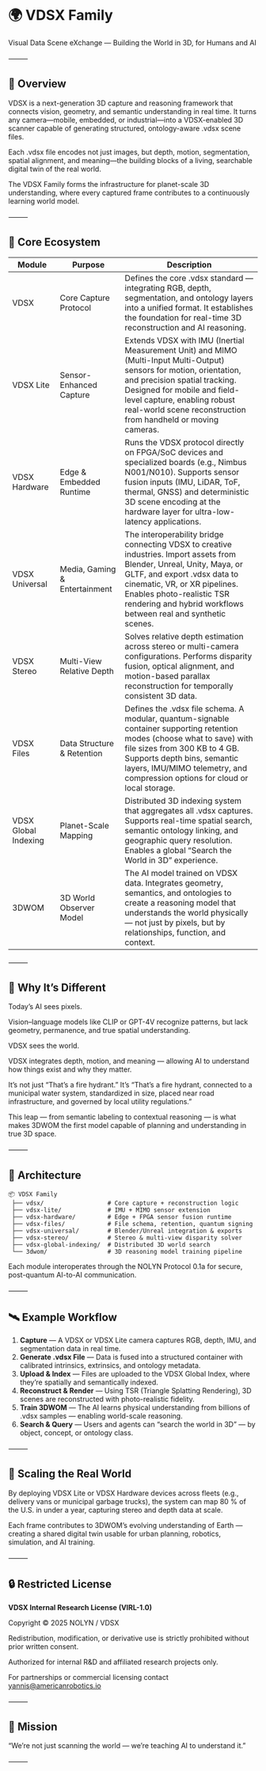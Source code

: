 # 🌍 VDSX Family

Visual Data Scene eXchange — Building the World in 3D, for Humans and AI

⸻

## 🔷 Overview

VDSX is a next-generation 3D capture and reasoning framework that connects vision, geometry, and semantic understanding in real time.
It turns any camera—mobile, embedded, or industrial—into a VDSX-enabled 3D scanner capable of generating structured, ontology-aware .vdsx scene files.

Each .vdsx file encodes not just images, but depth, motion, segmentation, spatial alignment, and meaning—the building blocks of a living, searchable digital twin of the real world.

The VDSX Family forms the infrastructure for planet-scale 3D understanding, where every captured frame contributes to a continuously learning world model.

⸻

## 🧩 Core Ecosystem

| Module | Purpose | Description |
| --- | --- | --- |
| VDSX | Core Capture Protocol | Defines the core .vdsx standard — integrating RGB, depth, segmentation, and ontology layers into a unified format. It establishes the foundation for real-time 3D reconstruction and AI reasoning. |
| VDSX Lite | Sensor-Enhanced Capture | Extends VDSX with IMU (Inertial Measurement Unit) and MIMO (Multi-Input Multi-Output) sensors for motion, orientation, and precision spatial tracking. Designed for mobile and field-level capture, enabling robust real-world scene reconstruction from handheld or moving cameras. |
| VDSX Hardware | Edge & Embedded Runtime | Runs the VDSX protocol directly on FPGA/SoC devices and specialized boards (e.g., Nimbus N001/N010). Supports sensor fusion inputs (IMU, LiDAR, ToF, thermal, GNSS) and deterministic 3D scene encoding at the hardware layer for ultra-low-latency applications. |
| VDSX Universal | Media, Gaming & Entertainment | The interoperability bridge connecting VDSX to creative industries. Import assets from Blender, Unreal, Unity, Maya, or GLTF, and export .vdsx data to cinematic, VR, or XR pipelines. Enables photo-realistic TSR rendering and hybrid workflows between real and synthetic scenes. |
| VDSX Stereo | Multi-View Relative Depth | Solves relative depth estimation across stereo or multi-camera configurations. Performs disparity fusion, optical alignment, and motion-based parallax reconstruction for temporally consistent 3D data. |
| VDSX Files | Data Structure & Retention | Defines the .vdsx file schema. A modular, quantum-signable container supporting retention modes (choose what to save) with file sizes from 300 KB to 4 GB. Supports depth bins, semantic layers, IMU/MIMO telemetry, and compression options for cloud or local storage. |
| VDSX Global Indexing | Planet-Scale Mapping | Distributed 3D indexing system that aggregates all .vdsx captures. Supports real-time spatial search, semantic ontology linking, and geographic query resolution. Enables a global “Search the World in 3D” experience. |
| 3DWOM | 3D World Observer Model | The AI model trained on VDSX data. Integrates geometry, semantics, and ontologies to create a reasoning model that understands the world physically — not just by pixels, but by relationships, function, and context. |

⸻

## 🧠 Why It’s Different

Today’s AI sees pixels.

Vision–language models like CLIP or GPT-4V recognize patterns, but lack geometry, permanence, and true spatial understanding.

VDSX sees the world.

VDSX integrates depth, motion, and meaning — allowing AI to understand how things exist and why they matter.

It’s not just “That’s a fire hydrant.”
It’s “That’s a fire hydrant, connected to a municipal water system, standardized in size, placed near road infrastructure, and governed by local utility regulations.”

This leap — from semantic labeling to contextual reasoning — is what makes 3DWOM the first model capable of planning and understanding in true 3D space.

⸻

## 🧱 Architecture

```
📦 VDSX Family
 ├── vdsx/                  # Core capture + reconstruction logic
 ├── vdsx-lite/             # IMU + MIMO sensor extension
 ├── vdsx-hardware/         # Edge + FPGA sensor fusion runtime
 ├── vdsx-files/            # File schema, retention, quantum signing
 ├── vdsx-universal/        # Blender/Unreal integration & exports
 ├── vdsx-stereo/           # Stereo & multi-view disparity solver
 ├── vdsx-global-indexing/  # Distributed 3D world search
 └── 3dwom/                 # 3D reasoning model training pipeline
```

Each module interoperates through the NOLYN Protocol 0.1a for secure, post-quantum AI-to-AI communication.

⸻

## 🛰️ Example Workflow

1. **Capture** — A VDSX or VDSX Lite camera captures RGB, depth, IMU, and segmentation data in real time.
2. **Generate .vdsx File** — Data is fused into a structured container with calibrated intrinsics, extrinsics, and ontology metadata.
3. **Upload & Index** — Files are uploaded to the VDSX Global Index, where they’re spatially and semantically indexed.
4. **Reconstruct & Render** — Using TSR (Triangle Splatting Rendering), 3D scenes are reconstructed with photo-realistic fidelity.
5. **Train 3DWOM** — The AI learns physical understanding from billions of .vdsx samples — enabling world-scale reasoning.
6. **Search & Query** — Users and agents can “search the world in 3D” — by object, concept, or ontology class.

⸻

## 🚀 Scaling the Real World

By deploying VDSX Lite or VDSX Hardware devices across fleets (e.g., delivery vans or municipal garbage trucks),
the system can map 80 % of the U.S. in under a year, capturing stereo and depth data at scale.

Each frame contributes to 3DWOM’s evolving understanding of Earth — creating a shared digital twin usable for urban planning, robotics, simulation, and AI training.

⸻

## 🔒 Restricted License

**VDSX Internal Research License (VIRL-1.0)**

Copyright © 2025 NOLYN / VDSX

Redistribution, modification, or derivative use is strictly prohibited without prior written consent.

Authorized for internal R&D and affiliated research projects only.

For partnerships or commercial licensing contact
[yannis@americanrobotics.io](mailto:yannis@americanrobotics.io)

⸻

## 🧭 Mission

“We’re not just scanning the world —
we’re teaching AI to understand it.”

⸻
